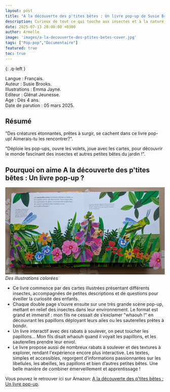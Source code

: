 ```yaml
---
layout: post
title: "A la découverte des p'tites bêtes : Un livre pop-up de Susie Brooks et Emma Jayne"
description: Curieux de tout ce qui touche aux insectes et à la nature, mon fils a trouvé dans ce livre pop-up une manière ludique et interactive d’en apprendre davantage.
date: 2025-07-13 20:00:00 +0300
author: Armelle
image: 'images/a-la-decouverte-des-ptites-betes-cover.jpg'
tags: ["Pop-pop","Documentaire"]
featured: true
toc: true
---
```


{: .q-left }

Langue : Français.  
Auteur : Susie Brooks.     
Illustrations : Emma Jayne.                    
Editeur : Glénat Jeunesse.             
Age : Dès 4 ans.                             
Date de parution : 05 mars 2025.        

## Résumé

"Des créatures étonnantes, prêtes à surgir, se cachent dans ce livre pop-up! Aimerais-tu les rencontrer?".

"Déploie les pop-ups, ouvre les volets, joue avec les cartes, pour découvrir le monde fascinant des insectes et autres petites bêtes du jardin !".

## Pourquoi on aime A la découverte des p'tites bêtes : Un livre pop-up ?

![Des illustrations colorées](images/a-la-decouverte-des-ptites-betes-int.jpg)
*Des illustrations colorées*
- Ce livre commence par des cartes illustrées présentant différents insectes, accompagnées de petites descriptions et de questions pour éveiller la curiosité des enfants.
- Chaque double page s’ouvre ensuite sur une très grande scène pop-up, mettant en relief des insectes dans leur environnement. Le format est grand et immersif : mon fils ne cessait de s’exclamer "whaouh !" en découvrant les papillons déployant leurs ailes ou les sauterelles prêtes à bondir.
- Un livre interactif avec des rabats à soulever, on peut toucher les papillons... Mon fils disait whaouh quand il voyait les papillons, et les sauterelles prendre leur envol.
- Le livre propose aussi de nombreux rabats à soulever et des textures à explorer, rendant l'expérience encore plus interactive. Les textes, simples et accessibles, regorgent d’informations passionnantes sur les libellules, les abeilles, les papillons et bien d’autres petites bêtes. Une belle manière de combiner émerveillement et apprentissage !

Vous pouvez le retrouver ici sur Amazon: [A la découverte des p'tites bêtes : Un livre pop-up](https://www.glenat.com/glenat-jeunesse/la-decouverte-des-ptites-betes-un-livre-pop-9791026404903/).



